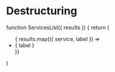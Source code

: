 # Destructuring

function ServicesList({ results }) {
  return (
    <ul>
      { results.map(({ service, label }) => 
        <li key={service}>{ label }</li>
      )}
    </ul>
  )